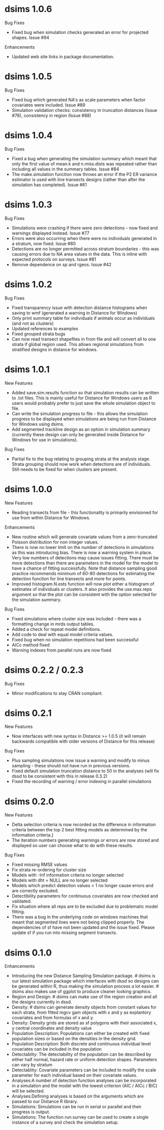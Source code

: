 # dsims 1.0.6

Bug Fixes

* Fixed bug when simulation checks generated an error for projected shapes. Issue #94

Enhancements

* Updated web site links in package documentation.

# dsims 1.0.5

Bug Fixes

* Fixed bug which generated NA's as scale parameters when factor covariates were included. Issue #89
* Simulation validation checks: consistency in truncation distances (Issue #76), consistency in region (Issue #88)

# dsims 1.0.4

Bug Fixes

* Fixed a bug when generating the simulation summary which meant that only the first value of mean.k and n.miss.dists was repeated rather than including all values in the summary tables. Issue #84
* The make.simulation function now throws an error if the P2 ER variance estimator is used with line transects designs (rather than after the simulation has completed). Issue #61 

# dsims 1.0.3

Bug Fixes

* Simulations were crashing if there were zero detections - now fixed and warnings displayed instead. Issue #77
* Errors were also occurring when there were no individuals generated in a stratum, now fixed. Issue #80
* Detections are no longer permitted across stratum boundaries - this was causing errors due to NA area values in the data. This is inline with expected protocols on surveys. Issue #81
* Remove dependence on sp and rgeos. Issue #42

# dsims 1.0.2

Bug Fixes

* Fixed transparency issue with detection distance histograms when saving to wmf (generated a warning in Distance for Windows)
* Only print summary table for individuals if animals occur as individuals (and not as clusters)
* Updated references to examples
* Fixed grouped strata bugs
* Can now read transect shapefiles in from file and will convert all to one strata if global region used. This allows regional simulations from stratified designs in distance for windows.


# dsims 1.0.1

New Features

* Added save.sim.results function so that simulation results can be written to .txt files. This is mainly useful for Distance for Windows users as R users would probably prefer to just save the whole simulation object to file. 
* Can write the simulation progress to file - this allows the simulation progress to be displayed when simulations are being run from Distance for Windows using dsims.
* Add segmented trackline design as an option in simulation summary (currently these design can only be generated inside Distance for Windows for use in simulations).
 
Bug Fixes

* Partial fix to the bug relating to grouping strata at the analysis stage. Strata grouping should now work when detections are of individuals. Still needs to be fixed for when clusters are present. 

# dsims 1.0.0

New Features

* Reading transects from file - this functionality is primarily envisioned for use from within Distance for Windows.

Enhancements

* New routine which will generate covariate values from a zero-truncated Poisson distribution for non integer values.
* There is now no lower limit on the number of detections in simulations as this was introducing bias. There is now a warning system in place. Very low numbers of detections may cause issues fitting. There must be more detections than there are parameters in the model for the model to have a chance of fitting successfully. Note that distance sampling good practice recommends  minimum of 60-80 detections for estimating the detection function for line transects and more for points.
* Improved histogram.N.ests function will now plot either a histogram of estimates of individuals or clusters. It also provides the use.max.reps argument so that the plot can be consistent with the option selected for the simulation summary.

Bug Fixes

* Fixed simulations where cluster size was included - there was a formatting change in mrds output tables.
* Added a check for repeat model definitions.
* Add code to deal with equal model criteria values.
* Fixed bug when no simulation repetitions had been successful
* AICc method fixed
* Warning indexes from parallel runs are now fixed

# dsims 0.2.2 / 0.2.3

Bug Fixes

* Minor modifications to stay CRAN compliant.

# dsims 0.2.1

New Features

* Now interfaces with new syntax in Distance >= 1.0.5 (it will remain backwards compatible with older versions of Distance for this release)

Bug Fixes

* Plus sampling simulations now issue a warning and modify to minus sampling - these should not have run in previous versions.
* Fixed default simulation truncation distance to 50 in the analyses (will fix dssd to be consistent with this in release 0.3.2)
* Fixed the recording of warning / error indexing in parallel simulations

# dsims 0.2.0

New Features

* Delta selection criteria is now recorded as the difference in information criteria between the top 2 best fitting models as determined by the information criteria.]
* The iteration numbers generating warnings or errors are now stored and displayed so user can choose what to do with these results.

Bug Fixes

* Fixed missing RMSE values
* Fix strata re-ordering for cluster size
* Models with -Inf information criteria no longer selected
* Models with dht = NULL are no longer selected
* Models which predict detection values < 1 no longer cause errors and are correctly excluded.
* Detectibility parameters for continuous covariates are now checked and validated.
* Fix situation where all reps are to be excluded due to problematic model fitting.
* There was a bug in the underlying code on windows machines that meant that segmented lines were not being clipped properly. The dependencies of sf have not been updated and the issue fixed. Please update sf if you run into missing segment transects.

# dsims 0.1.0

Enhancements

* Introducing the new Distance Sampling Simulation package. # dsims is our latest simulation package which interfaces with dssd so designs can be generated within R, thus making the simulation process a lot easier. # dsims also makes use of ggplot to produce cleaner looking graphics.
* Region and Design: # dsims can make use of the region creation and all the designs currently in dssd.
* Density: # dsims can generate density objects from constant values for each strata, from fitted mgcv gam objects with x and y as explantory covariates and from formulas of x and y.
* Density: Density grids are stored as sf polygons with their associated x, y central coordinates and density value
* Population Description: Populations can either be created with fixed population sizes or based on the densities in the density grid.
* Population Description: Both discrete and continuous individual level covariates can be included in the population
* Detectablity: The detectability of the population can be described by either half normal, hazard rate or uniform detection shapes. Parameters can vary by stratum
* Detectablity: Covariate parameters can be included to modify the scale parameter for each individual based on their covariate values.
* Analyses:A number of detection function analyses can be incorporated in a simulation and the model with the lowest criterion (AIC / AICc / BIC) will be selected.
* Analyses:Defining analyses is based on the arguments which are passed to our Distance R library.
* Simulations: Simulations can be run in serial or parallel and their progress is output.
* Simulations: The function run.survey can be used to create a single instance of a survey and check the simulation setup.

